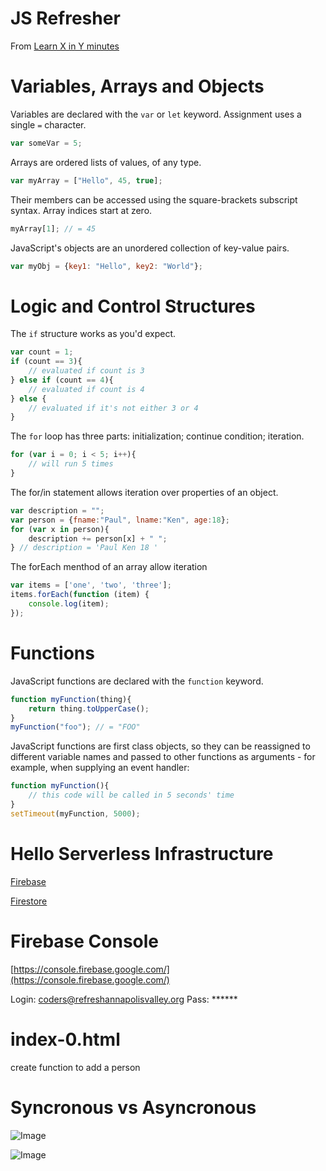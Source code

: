 JS Refresher
============

From [Learn X in Y minutes](https://learnxinyminutes.com/docs/javascript/)

# Variables, Arrays and Objects

Variables are declared with the `var` or `let` keyword.
Assignment uses a single `=` character.

```javascript
var someVar = 5;
```

Arrays are ordered lists of values, of any type.
```javascript
var myArray = ["Hello", 45, true];
```

Their members can be accessed using the square-brackets subscript syntax. Array indices start at zero.
```javascript
myArray[1]; // = 45
```

JavaScript's objects are an unordered collection of key-value pairs.
```javascript
var myObj = {key1: "Hello", key2: "World"};
```

# Logic and Control Structures

The `if` structure works as you'd expect.
```javascript
var count = 1;
if (count == 3){
    // evaluated if count is 3
} else if (count == 4){
    // evaluated if count is 4
} else {
    // evaluated if it's not either 3 or 4
}
```

The `for` loop has three parts:
initialization; continue condition; iteration.
```javascript
for (var i = 0; i < 5; i++){
    // will run 5 times
}
```

The for/in statement allows iteration over properties of an object.
```javascript
var description = "";
var person = {fname:"Paul", lname:"Ken", age:18};
for (var x in person){
    description += person[x] + " ";
} // description = 'Paul Ken 18 '
```
The forEach menthod of an array allow iteration

```javascript
var items = ['one', 'two', 'three'];
items.forEach(function (item) {
    console.log(item);
});
```

# Functions

JavaScript functions are declared with the `function` keyword.
```javascript
function myFunction(thing){
    return thing.toUpperCase();
}
myFunction("foo"); // = "FOO"
```
JavaScript functions are first class objects, so they can be reassigned to different variable names and passed to other functions as arguments - for example, when supplying an event handler:

```javascript
function myFunction(){
    // this code will be called in 5 seconds' time
}
setTimeout(myFunction, 5000);
```

Hello Serverless Infrastructure
=================

[Firebase](https://youtu.be/iosNuIdQoy8)

[Firestore](https://youtu.be/QcsAb2RR52c)

Firebase Console
================

[https://console.firebase.google.com/](https://console.firebase.google.com/)

Login:  coders@refreshannapolisvalley.org
Pass:  ******

index-0.html
============

create function to add a person


Syncronous vs Asyncronous
=========================

![Image](https://cdn.glitch.com/96c06507-589d-4256-ace8-0a98fa8a2be6%2Fpromise1.gif?1544195344473 "Waiting Around")

![Image](https://cdn.glitch.com/96c06507-589d-4256-ace8-0a98fa8a2be6%2Fsync-async.gif?1544195344310 "sync vs async")